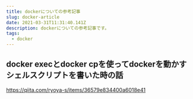 ```yaml
---
title: dockerについての参考記事
slug: docker-article
date: 2021-03-31T11:31:40.141Z
description: dockerについての参考記事です。
tags:
  - docker
---
```

## docker execとdocker cpを使ってdockerを動かすシェルスクリプトを書いた時の話

<https://qiita.com/ryoya-s/items/36579e834400a6018e41>